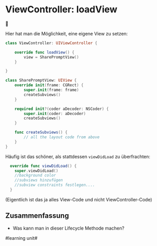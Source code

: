 # ViewController: loadView
🌅

Hier hat man die Möglichkeit, eine eigene View zu setzen:

```swift
class ViewController: UIViewController {

    override func loadView() {
        view = SharePromptView()
    }

}
```


```swift
class SharePromptView: UIView {
    override init(frame: CGRect) {
        super.init(frame: frame)
        createSubviews()
    }

    required init?(coder aDecoder: NSCoder) {
        super.init(coder: aDecoder)
        createSubviews()
    }

    func createSubviews() {
        // all the layout code from above
    }
}
```


Häufig ist das schöner, als stattdessen `viewDidLoad` zu überfrachten:

```swift
  override func viewDidLoad() {
    super.viewDidLoad()
	//background color
	//subviews hinzufügen
	//subview constraints festlegen....
  }
```
(Eigentlich ist das ja alles View-Code und nicht ViewController-Code)

## Zusammenfassung
- Was kann man in dieser Lifecycle Methode machen?


#learning unit#